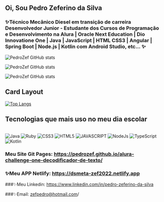 ## Oi, Sou Pedro Zeferino da Silva

### ✨Técnico Mecânico Diesel em transição de carreira Desenvolvedor Junior - Estudante dos Cursos de Programação e Desenvolvimento na Alura | Oracle Next Education | Dio Innovatione One | Java | JavaScript | HTML CSS3 | Angular | Spring Boot | Node.js | Kotlin com Android Studio, etc... ✨

![PedroZef GitHub stats](https://github-readme-stats.vercel.app/api?username=PedroZef&show_icons=true&theme=merko)

![PedroZef GitHub stats](https://pedrozef.github.io/challenge-one-portfolio-t5/)

![PedroZef GitHub stats](https://onlinecurriculo.com.br/r/ymyltlHY2])

## Card Layout

[![Top Langs](https://github-readme-stats.vercel.app/api/top-langs/?username=PedroZef&layout=compact)](https://github.com/PedroZef/github-readme-stats)

## Tecnologias que mais uso no meu dia escolar

<div style="display: inline_block"><br/>
   <img align"center" alt="Java" src="https://img.shields.io/badge/Java-ED8B00?style=for-the-badge&logo=java&logoColor=white" />
   <img align"center" alt="Ruby" src="https://img.shields.io/badge/Ruby-E34F26?style=for-the-badge&logo=ruby&logoColor=white" />
   <img align"center" alt="CSS3" src="https://img.shields.io/badge/CSS3-1572B6?style=for-the-badge&logo=css3&logoColor=white" />
   <img align"center" alt="HTML5" src="https://img.shields.io/badge/HTML5-E34F26?style=for-the-badge&logo=html5&logoColor=white" />   
   <img align"center" alt="JAVASCRIPT" src="https://img.shields.io/badge/JavaScript-F7DF1E?style=for-the-badge&logo=javascript&logoColor=black" />
   <img align"center" alt="NodeJs" src="https://img.shields.io/badge/Node.js-43853D?style=for-the-badge&logo=node.js&logoColor=white" />
   <img align"center" alt="TypeScript" src="https://img.shields.io/badge/TypeScript-007ACC?style=for-the-badge&logo=typescript&logoColor=white" />
   <img align"center" alt="Kotlin" src="https://img.shields.io/badge/Kotlin-0095D5?&style=for-the-badge&logo=kotlin&logoColor=white" />
    

### Meu Site Git Pages: https://pedrozef.github.io/alura-challenge-one-decodificador-de-texto/

### ✨Meu APP Netlify: https://dsmeta-zef2022.netlify.app
   
###✨Meu Linkedin: https://www.linkedin.com/in/pedro-zeferino-da-silva
   
###✨Email: zefpedro@hotmail.com/

